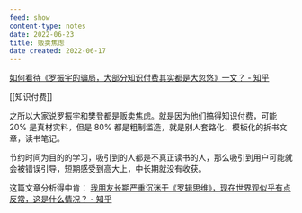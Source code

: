 ```yaml
---
feed: show
content-type: notes
date: 2022-06-23
title: 贩卖焦虑
date created: 2022-06-17
---
```


[如何看待《罗振宇的骗局，大部分知识付费其实都是大忽悠》一文？ - 知乎](https://www.zhihu.com/question/67168122/answer/574063955?utm_source=cn.ticktick.task&utm_medium=social&utm_oi=627815471005831168)

[[知识付费]]

之所以大家说罗振宇和樊登都是贩卖焦虑。就是因为他们搞得知识付费，可能 20% 是真材实料，但是 80% 都是粗制滥造，就是别人套路化、模板化的拆书文章，读书笔记。

节约时间为目的的学习，吸引到的人都是不真正读书的人，那么吸引到用户可能就会被错误引导，短期感受到高大上，中长期就没有收获。

这篇文章分析得中肯：
[我朋友长期严重沉迷于《罗辑思维》，现在世界观似乎有点反常，这是什么情况？ - 知乎](https://www.zhihu.com/question/66110170/answer/241292859?utm_source=cn.ticktick.task&utm_medium=social&utm_oi=627815471005831168)
